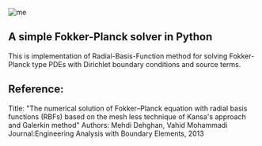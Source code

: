![me]([https://github.com/pourion/PyFPE/edit/master/example.png](https://github.com/pourion/PyFPE/blob/master/example.png))
## A simple Fokker-Planck solver in Python

This is implementation of Radial-Basis-Function method for solving Fokker-Planck type PDEs with
Dirichlet boundary conditions and source terms.

## Reference:
Title: "The numerical solution of Fokker–Planck equation with radial basis
functions (RBFs) based on the mesh less technique of Kansa's approach
and Galerkin method"
Authors: Mehdi Dehghan, Vahid Mohammadi
Journal:Engineering Analysis with Boundary Elements, 2013
